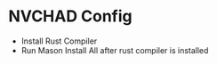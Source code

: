 # NVCHAD Config
  - Install Rust Compiler
  - Run Mason Install All after rust compiler is installed
